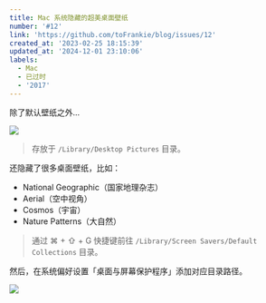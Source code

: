 ```yaml
---
title: Mac 系统隐藏的超美桌面壁纸
number: '#12'
link: 'https://github.com/toFrankie/blog/issues/12'
created_at: '2023-02-25 18:15:39'
updated_at: '2024-12-01 23:10:06'
labels:
  - Mac
  - 已过时
  - '2017'
---
```

除了默认壁纸之外...

![](https://cdn.jsdelivr.net/gh/toFrankie/blog/images/1677320024391.png)
> 存放于 `/Library/Desktop Pictures` 目录。

还隐藏了很多桌面壁纸，比如：

- National Geographic（国家地理杂志）
- Aerial（空中视角）
- Cosmos（宇宙）
- Nature Patterns（大自然）

> 通过 ⌘ + ⇧ + G 快捷键前往 `/Library/Screen Savers/Default Collections` 目录。

然后，在系统偏好设置「桌面与屏幕保护程序」添加对应目录路径。

![](https://cdn.jsdelivr.net/gh/toFrankie/blog/images/1677320044300.png)
